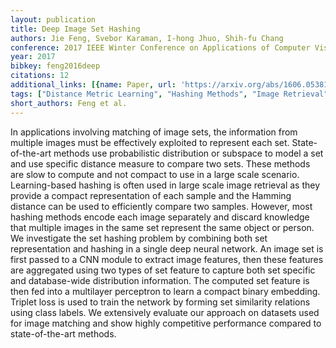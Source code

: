 ```yaml
---
layout: publication
title: Deep Image Set Hashing
authors: Jie Feng, Svebor Karaman, I-hong Jhuo, Shih-fu Chang
conference: 2017 IEEE Winter Conference on Applications of Computer Vision (WACV)
year: 2017
bibkey: feng2016deep
citations: 12
additional_links: [{name: Paper, url: 'https://arxiv.org/abs/1606.05381'}]
tags: ["Distance Metric Learning", "Hashing Methods", "Image Retrieval"]
short_authors: Feng et al.
---
```

In applications involving matching of image sets, the information from
multiple images must be effectively exploited to represent each set.
State-of-the-art methods use probabilistic distribution or subspace to model a
set and use specific distance measure to compare two sets. These methods are
slow to compute and not compact to use in a large scale scenario.
Learning-based hashing is often used in large scale image retrieval as they
provide a compact representation of each sample and the Hamming distance can be
used to efficiently compare two samples. However, most hashing methods encode
each image separately and discard knowledge that multiple images in the same
set represent the same object or person. We investigate the set hashing problem
by combining both set representation and hashing in a single deep neural
network. An image set is first passed to a CNN module to extract image
features, then these features are aggregated using two types of set feature to
capture both set specific and database-wide distribution information. The
computed set feature is then fed into a multilayer perceptron to learn a
compact binary embedding. Triplet loss is used to train the network by forming
set similarity relations using class labels. We extensively evaluate our
approach on datasets used for image matching and show highly competitive
performance compared to state-of-the-art methods.